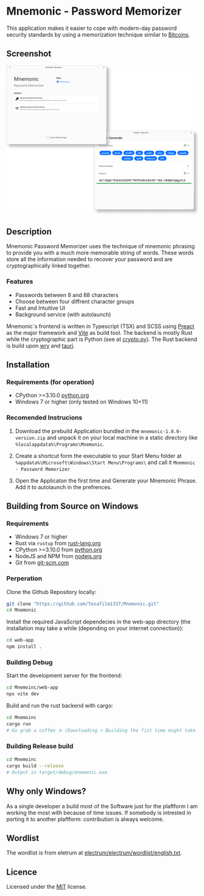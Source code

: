 # Mnemonic - Password Memorizer

This application makes it easier to cope with modern-day password security standards by using a memorization technique similar to [Bitcoins](https://en.bitcoinwiki.org/wiki/Mnemonic_phrase).

## Screenshot
<p align="center">
  <img alt="Mnemoinc screenshot" src="screenshot.png">
</p>

## Description
Mnemonic Password Memorizer uses the technique of mnemonic phrasing to provide you with a much more memorable string of words. These words store all the information needed to recover your password and are cryptographically linked together. 

### Features
- Passwords between 8 and 88 characters
- Choose between four diffrent character groups
- Fast and Intuitive UI 
- Background service (with autolaunch)

Mnemonic´s frontend is written in Typescript (TSX) and SCSS using [Preact](https://preactjs.com/) as the major framework and [Vite](https://vitejs.dev/) as build tool. The backend is mostly Rust while the cryptographic part is Python (see at [crypto.py](resources/crypto.py)). The Rust backend is build upon [wry](https://github.com/tauri-apps/wry) and [tauri](https://github.com/tauri-apps/tauri).

## Installation

### Requirements (for operation)
- CPython >=3.10.0 [python.org](https://www.python.org/)
- Windows 7 or higher (only tested on Windows 10+11)

### Recomended Instrucions
1. Download the prebuild Application bundled in the `mnemonic-1.0.0-version.zip` and unpack it on your local machine in a static directory like `%localappdata%\Programs\Mnemonic`.

2. Create a shortcut form the executable to your Start Menu folder at `%appdata%\Microsoft\Windows\Start Menu\Programs\` and call it `Mnemonic - Password Memorizer`

3. Open the Applicaton the first time and Generate your Mnemonic Phrase. Add it to autolaunch in the prefrences.

## Building from Source on Windows

### Requirements
- Windows 7 or higher
- Rust via `rustup` from [rust-lang.org](https://www.rust-lang.org/tools/install)
- CPython >=3.10.0 from [python.org](https://www.python.org/)
- NodeJS and NPM from [nodejs.org](https://nodejs.org/en/download/)
- Git from [git-scm.com](https://git-scm.com/download/win)

### Perperation

Clone the Github Repository locally:
```bash
git clone "https://github.com/Tesafilm1337/Mnemonic.git"
cd Mnemonic
```

Install the required JavaScript dependecies in the web-app directory (the installation may take a while (depending on your internet connection)):
```bash
cd web-app
npm install .
```

### Building Debug

Start the development server for the frontend:
```bash
cd Mnemoinc/web-app
npx vite dev
```

Build and run the rust backend with cargo:
```bash
cd Mnemoinc
cargo run
# Go grab a coffee ☕ (Downloading + Building the fist time might take a while)
```

### Building Release build
```bash
cd Mnemoinc
cargo build --release
# Output in target/debug/mnemonic.exe
```

## Why only Windows?
As a single developer a build most of the Software just for the plaftform I am working the most with because of time issues. If somebody is intrested in porting it to another plaftform: contribution is always welcome.

## Wordlist
The wordlist is from eletrum at [electrum/electrum/wordlist/english.txt](https://github.com/spesmilo/electrum/blob/master/electrum/wordlist/english.txt).

## Licence
Licensed under the [MIT](Licence.txt) license.


